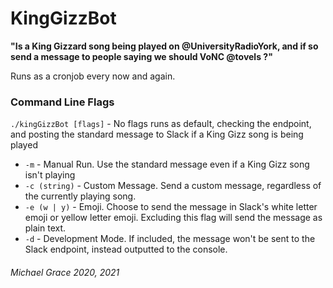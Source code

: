 # KingGizzBot

**"Is a King Gizzard song being played on @UniversityRadioYork, and if so send a message to people saying we should VoNC @tovels ?"**

Runs as a cronjob every now and again.

### Command Line Flags

`./kingGizzBot [flags]` - No flags runs as default, checking the endpoint, and posting the standard message to Slack if a King Gizz song is being played

-   `-m` - Manual Run. Use the standard message even if a King Gizz song isn't playing
-   `-c (string)` - Custom Message. Send a custom message, regardless of the currently playing song.
-   `-e (w | y)` - Emoji. Choose to send the message in Slack's white letter emoji or yellow letter emoji. Excluding this flag will send the message as plain text.
-   `-d` - Development Mode. If included, the message won't be sent to the Slack endpoint, instead outputted to the console.

###### Michael Grace 2020, 2021
